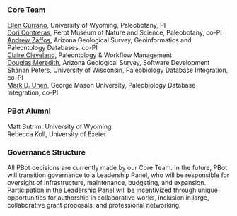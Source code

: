 ### Core Team
[Ellen Currano](https://www.uwyo.edu/geolgeophys/people/faculty/ellen-currano.html), University of Wyoming, Paleobotany, PI <br>
[Dori Contreras](https://www.perotmuseum.org/researchers/), Perot Museum of Nature and Science, Paleobotany, co-PI <br>
[Andrew Zaffos](https://azgs.arizona.edu/about/staff), Arizona Geological Survey, Geoinformatics and Paleontology Databases, co-PI <br>
[Claire Cleveland](https://sites.psu.edu/clairecleveland/), Paleontology & Workflow Management <br>
[Douglas Meredith](https://azgs.arizona.edu/about/staff), Arizona Geological Survey, Software Development <br>
Shanan Peters, University of Wisconsin, Paleobiology Database Integration, co-PI <br>
[Mark D. Uhen](http://uhenlab.weebly.com/), George Mason University, Paleobiology Database Integration, co-PI

### PBot Alumni
Matt Butrim, University of Wyoming <br>
Rebecca Koll, University of Exeter

### Governance Structure 
All PBot decisions are currently made by our Core Team. In the future, PBot will transition governance to a Leadership Panel, who will be responsible for oversight of infrastructure, maintenance, budgeting, and expansion. Participation in the Leadership Panel will be incentivized through unique opportunities for authorship in collaborative works, inclusion in large, collaborative grant proposals, and professional networking.
